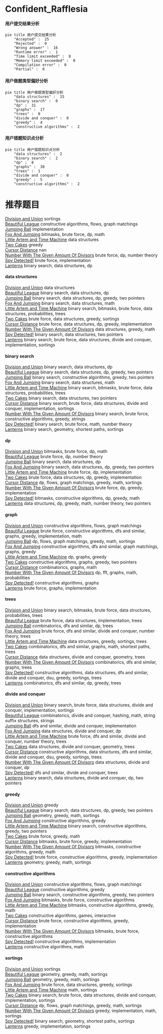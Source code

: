 # Confident_Rafflesia
<!-- tabs:start -->
#### **用户提交结果分析**

```mermaid
pie title 用户提交结果分析
    "Accepted" :  25
    "Rejected" :  0
    "Wrong answer" :  16
    "Runtime error" :  1
    "Time limit exceeded" :  8
    "Memory limit exceeded" :  0
    "Compilation error" :  0
    "Partial" :  0
```
#### **用户做题类型偏好分析**

```mermaid
pie title 用户做题类型偏好分析
    "data structures" :  15
    "binary search" :  0
    "dp" :  31
    "graphs" :  17
    "trees" :  0
    "divide and conquer" :  0
    "greedy" :  4
    "constructive algorithms" :  2
```
#### **用户错题知识点分析**

```mermaid
pie title 用户错题知识点分析
    "data structures" :  2
    "binary search" :  2
    "dp" :  8
    "graphs" :  30
    "trees" :  1
    "divide and conquer" :  0
    "greedy" :  5
    "constructive algorithms" :  2
```
<!-- tabs:end -->
# 推荐题目
[Division and Union](http://codeforces.com/problemset/problem/1101/C)		sortings		  
[Beautiful League](http://codeforces.com/problemset/problem/1264/E)		constructive algorithms,
                        flows,
                        graph matchings		  
[Jumping Ball](http://codeforces.com/problemset/problem/725/A)		implementation		  
[Fox And Jumping](https://codeforces.com/contest/512/problem/B)		bitmasks,
                        brute force,
                        dp,
                        math		  
[Little Artem and Time Machine](https://codeforces.com/contest/668/problem/D)		data structures		  
[Two Cakes](http://codeforces.com/problemset/problem/1130/B)		greedy		  
[Cursor Distance](http://codeforces.com/problemset/problem/1246/F)		nan		  
[Number With The Given Amount Of Divisors](http://codeforces.com/problemset/problem/27/E)		brute force,
                        dp,
                        number theory		  
[Spy Detected!](http://codeforces.com/problemset/problem/1512/A)		brute force,
                        implementation		  
[Lanterns](http://codeforces.com/problemset/problem/1476/F)		binary search,
                        data structures,
                        dp		  
<!-- tabs:start -->
#### **data structures**
[Division and Union](https://codeforces.com/contest/668/problem/D)		data structures		  
[Beautiful League](http://codeforces.com/problemset/problem/1476/F)		binary search,
                        data structures,
                        dp		  
[Jumping Ball](http://codeforces.com/problemset/problem/1492/C)		binary search,
                        data structures,
                        dp,
                        greedy,
                        two pointers		  
[Fox And Jumping](http://codeforces.com/problemset/problem/1490/G)		binary search,
                        data structures,
                        math		  
[Little Artem and Time Machine](http://codeforces.com/problemset/problem/1479/D)		binary search,
                        bitmasks,
                        brute force,
                        data structures,
                        probabilities,
                        trees		  
[Two Cakes](http://codeforces.com/problemset/problem/1497/A)		brute force,
                        data structures,
                        greedy,
                        sortings		  
[Cursor Distance](http://codeforces.com/problemset/problem/1491/C)		brute force,
                        data structures,
                        dp,
                        greedy,
                        implementation		  
[Number With The Given Amount Of Divisors](http://codeforces.com/problemset/problem/1492/B)		data structures,
                        greedy,
                        math		  
[Spy Detected!](http://codeforces.com/problemset/problem/1436/E)		binary search,
                        data structures,
                        two pointers		  
[Lanterns](http://codeforces.com/problemset/problem/1461/D)		binary search,
                        brute force,
                        data structures,
                        divide and conquer,
                        implementation,
                        sortings		  
#### **binary search**
[Division and Union](http://codeforces.com/problemset/problem/1476/F)		binary search,
                        data structures,
                        dp		  
[Beautiful League](http://codeforces.com/problemset/problem/1492/C)		binary search,
                        data structures,
                        dp,
                        greedy,
                        two pointers		  
[Jumping Ball](http://codeforces.com/problemset/problem/1463/D)		binary search,
                        constructive algorithms,
                        greedy,
                        two pointers		  
[Fox And Jumping](http://codeforces.com/problemset/problem/1490/G)		binary search,
                        data structures,
                        math		  
[Little Artem and Time Machine](http://codeforces.com/problemset/problem/1479/D)		binary search,
                        bitmasks,
                        brute force,
                        data structures,
                        probabilities,
                        trees		  
[Two Cakes](http://codeforces.com/problemset/problem/1436/E)		binary search,
                        data structures,
                        two pointers		  
[Cursor Distance](http://codeforces.com/problemset/problem/1461/D)		binary search,
                        brute force,
                        data structures,
                        divide and conquer,
                        implementation,
                        sortings		  
[Number With The Given Amount Of Divisors](http://codeforces.com/problemset/problem/1493/C)		binary search,
                        brute force,
                        constructive algorithms,
                        greedy,
                        strings		  
[Spy Detected!](http://codeforces.com/problemset/problem/1487/D)		binary search,
                        brute force,
                        math,
                        number theory		  
[Lanterns](http://codeforces.com/problemset/problem/1486/B)		binary search,
                        geometry,
                        shortest paths,
                        sortings		  
#### **dp**
[Division and Union](https://codeforces.com/contest/512/problem/B)		bitmasks,
                        brute force,
                        dp,
                        math		  
[Beautiful League](http://codeforces.com/problemset/problem/27/E)		brute force,
                        dp,
                        number theory		  
[Jumping Ball](http://codeforces.com/problemset/problem/1476/F)		binary search,
                        data structures,
                        dp		  
[Fox And Jumping](http://codeforces.com/problemset/problem/1492/C)		binary search,
                        data structures,
                        dp,
                        greedy,
                        two pointers		  
[Little Artem and Time Machine](https://codeforces.com/contest/1457/problem/C)		brute force,
                        dp,
                        implementation		  
[Two Cakes](http://codeforces.com/problemset/problem/1491/C)		brute force,
                        data structures,
                        dp,
                        greedy,
                        implementation		  
[Cursor Distance](http://codeforces.com/problemset/problem/1437/C)		dp,
                        flows,
                        graph matchings,
                        greedy,
                        math,
                        sortings		  
[Number With The Given Amount Of Divisors](http://codeforces.com/problemset/problem/1499/B)		brute force,
                        dp,
                        greedy,
                        implementation		  
[Spy Detected!](http://codeforces.com/problemset/problem/1491/D)		bitmasks,
                        constructive algorithms,
                        dp,
                        greedy,
                        math		  
[Lanterns](http://codeforces.com/problemset/problem/1497/E1)		data structures,
                        dp,
                        greedy,
                        math,
                        number theory,
                        two pointers		  
#### **graph**
[Division and Union](http://codeforces.com/problemset/problem/1264/E)		constructive algorithms,
                        flows,
                        graph matchings		  
[Beautiful League](http://codeforces.com/problemset/problem/1487/C)		brute force,
                        constructive algorithms,
                        dfs and similar,
                        graphs,
                        greedy,
                        implementation,
                        math		  
[Jumping Ball](http://codeforces.com/problemset/problem/1437/C)		dp,
                        flows,
                        graph matchings,
                        greedy,
                        math,
                        sortings		  
[Fox And Jumping](http://codeforces.com/problemset/problem/1470/D)		constructive algorithms,
                        dfs and similar,
                        graph matchings,
                        graphs,
                        greedy		  
[Little Artem and Time Machine](http://codeforces.com/problemset/problem/1476/C)		dp,
                        graphs,
                        greedy		  
[Two Cakes](http://codeforces.com/problemset/problem/1304/D)		constructive algorithms,
                        graphs,
                        greedy,
                        two pointers		  
[Cursor Distance](http://codeforces.com/problemset/problem/1475/C)		combinatorics,
                        graphs,
                        math		  
[Number With The Given Amount Of Divisors](http://codeforces.com/problemset/problem/553/E)		dp,
                        fft,
                        graphs,
                        math,
                        probabilities		  
[Spy Detected!](http://codeforces.com/problemset/problem/1495/C)		constructive algorithms,
                        graphs		  
[Lanterns](http://codeforces.com/problemset/problem/1510/K)		brute force,
                        graphs,
                        implementation		  
#### **trees**
[Division and Union](http://codeforces.com/problemset/problem/1479/D)		binary search,
                        bitmasks,
                        brute force,
                        data structures,
                        probabilities,
                        trees		  
[Beautiful League](http://codeforces.com/problemset/problem/1511/C)		brute force,
                        data structures,
                        implementation,
                        trees		  
[Jumping Ball](http://codeforces.com/problemset/problem/1499/F)		combinatorics,
                        dfs and similar,
                        dp,
                        trees		  
[Fox And Jumping](http://codeforces.com/problemset/problem/1491/E)		brute force,
                        dfs and similar,
                        divide and conquer,
                        number theory,
                        trees		  
[Little Artem and Time Machine](http://codeforces.com/problemset/problem/1466/D)		data structures,
                        greedy,
                        sortings,
                        trees		  
[Two Cakes](http://codeforces.com/problemset/problem/1495/D)		combinatorics,
                        dfs and similar,
                        graphs,
                        math,
                        shortest paths,
                        trees		  
[Cursor Distance](http://codeforces.com/problemset/problem/1303/G)		data structures,
                        divide and conquer,
                        geometry,
                        trees		  
[Number With The Given Amount Of Divisors](http://codeforces.com/problemset/problem/1454/E)		combinatorics,
                        dfs and similar,
                        graphs,
                        trees		  
[Spy Detected!](http://codeforces.com/problemset/problem/1494/D)		constructive algorithms,
                        data structures,
                        dfs and similar,
                        divide and conquer,
                        dsu,
                        greedy,
                        sortings,
                        trees		  
[Lanterns](http://codeforces.com/problemset/problem/1292/C)		combinatorics,
                        dfs and similar,
                        dp,
                        greedy,
                        trees		  
#### **divide and conquer**
[Division and Union](http://codeforces.com/problemset/problem/1461/D)		binary search,
                        brute force,
                        data structures,
                        divide and conquer,
                        implementation,
                        sortings		  
[Beautiful League](http://codeforces.com/problemset/problem/1466/G)		combinatorics,
                        divide and conquer,
                        hashing,
                        math,
                        string suffix structures,
                        strings		  
[Jumping Ball](http://codeforces.com/problemset/problem/1490/D)		dfs and similar,
                        divide and conquer,
                        implementation		  
[Fox And Jumping](https://codeforces.com/contest/1483/problem/C)		data structures,
                        divide and conquer,
                        dp		  
[Little Artem and Time Machine](http://codeforces.com/problemset/problem/1491/E)		brute force,
                        dfs and similar,
                        divide and conquer,
                        number theory,
                        trees		  
[Two Cakes](http://codeforces.com/problemset/problem/1303/G)		data structures,
                        divide and conquer,
                        geometry,
                        trees		  
[Cursor Distance](http://codeforces.com/problemset/problem/1494/D)		constructive algorithms,
                        data structures,
                        dfs and similar,
                        divide and conquer,
                        dsu,
                        greedy,
                        sortings,
                        trees		  
[Number With The Given Amount Of Divisors](http://codeforces.com/problemset/problem/1482/E)		data structures,
                        divide and conquer,
                        dp		  
[Spy Detected!](http://codeforces.com/problemset/problem/566/C)		dfs and similar,
                        divide and conquer,
                        trees		  
[Lanterns](http://codeforces.com/problemset/problem/1428/F)		binary search,
                        data structures,
                        divide and conquer,
                        dp,
                        two pointers		  
#### **greedy**
[Division and Union](http://codeforces.com/problemset/problem/1130/B)		greedy		  
[Beautiful League](http://codeforces.com/problemset/problem/1492/C)		binary search,
                        data structures,
                        dp,
                        greedy,
                        two pointers		  
[Jumping Ball](https://codeforces.com/contest/1496/problem/C)		geometry,
                        greedy,
                        math,
                        sortings		  
[Fox And Jumping](http://codeforces.com/problemset/problem/1493/A)		constructive algorithms,
                        greedy		  
[Little Artem and Time Machine](http://codeforces.com/problemset/problem/1463/D)		binary search,
                        constructive algorithms,
                        greedy,
                        two pointers		  
[Two Cakes](http://codeforces.com/problemset/problem/1462/C)		brute force,
                        greedy,
                        math		  
[Cursor Distance](http://codeforces.com/problemset/problem/1494/B)		bitmasks,
                        brute force,
                        greedy,
                        implementation		  
[Number With The Given Amount Of Divisors](http://codeforces.com/problemset/problem/1492/D)		bitmasks,
                        constructive algorithms,
                        greedy,
                        math		  
[Spy Detected!](https://codeforces.com/contest/1483/problem/A)		brute force,
                        constructive algorithms,
                        greedy,
                        implementation		  
[Lanterns](http://codeforces.com/problemset/problem/1495/A)		geometry,
                        greedy,
                        math,
                        sortings		  
#### **constructive algorithms**
[Division and Union](http://codeforces.com/problemset/problem/1264/E)		constructive algorithms,
                        flows,
                        graph matchings		  
[Beautiful League](http://codeforces.com/problemset/problem/1493/A)		constructive algorithms,
                        greedy		  
[Jumping Ball](http://codeforces.com/problemset/problem/1463/D)		binary search,
                        constructive algorithms,
                        greedy,
                        two pointers		  
[Fox And Jumping](https://codeforces.com/contest/1456/problem/B)		bitmasks,
                        brute force,
                        constructive algorithms		  
[Little Artem and Time Machine](http://codeforces.com/problemset/problem/1492/D)		bitmasks,
                        constructive algorithms,
                        greedy,
                        math		  
[Two Cakes](https://codeforces.com/contest/1504/problem/D)		constructive algorithms,
                        games,
                        interactive		  
[Cursor Distance](https://codeforces.com/contest/1483/problem/A)		brute force,
                        constructive algorithms,
                        greedy,
                        implementation		  
[Number With The Given Amount Of Divisors](https://codeforces.com/contest/1457/problem/D)		bitmasks,
                        brute force,
                        constructive algorithms		  
[Spy Detected!](http://codeforces.com/problemset/problem/1513/A)		constructive algorithms,
                        implementation		  
[Lanterns](http://codeforces.com/problemset/problem/1473/C)		constructive algorithms,
                        math		  
#### **sortings**
[Division and Union](http://codeforces.com/problemset/problem/1101/C)		sortings		  
[Beautiful League](https://codeforces.com/contest/1496/problem/C)		geometry,
                        greedy,
                        math,
                        sortings		  
[Jumping Ball](http://codeforces.com/problemset/problem/1495/A)		geometry,
                        greedy,
                        math,
                        sortings		  
[Fox And Jumping](http://codeforces.com/problemset/problem/1497/A)		brute force,
                        data structures,
                        greedy,
                        sortings		  
[Little Artem and Time Machine](http://codeforces.com/problemset/problem/1427/A)		math,
                        sortings		  
[Two Cakes](http://codeforces.com/problemset/problem/1461/D)		binary search,
                        brute force,
                        data structures,
                        divide and conquer,
                        implementation,
                        sortings		  
[Cursor Distance](http://codeforces.com/problemset/problem/1437/C)		dp,
                        flows,
                        graph matchings,
                        greedy,
                        math,
                        sortings		  
[Number With The Given Amount Of Divisors](http://codeforces.com/problemset/problem/1473/A)		greedy,
                        implementation,
                        math,
                        sortings		  
[Spy Detected!](http://codeforces.com/problemset/problem/1486/B)		binary search,
                        geometry,
                        shortest paths,
                        sortings		  
[Lanterns](http://codeforces.com/problemset/problem/1480/B)		greedy,
                        implementation,
                        sortings		  
<!-- tabs:end -->
